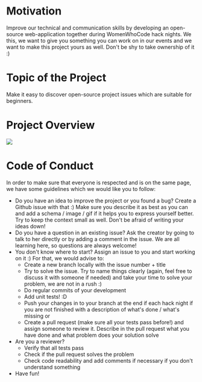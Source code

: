 # Motivation

Improve our technical and communication skills by developing an open-source web-application together during WomenWhoCode hack nights.
We this, we want to give you something you can work on in our events and we want to make this project yours as well. Don't be shy to take ownership of it :)

# Topic of the Project

Make it easy to discover open-source project issues which are suitable for beginners.

# Project Overview

![](/hack-evenings/collaborative-project/images/project_overview.png)

# Code of Conduct

In order to make sure that everyone is respected and is on the same page, we have some guidelines which we would like you to follow:

- Do you have an idea to improve the project or you found a bug? Create a Github issue with that :) Make sure you describe it as best as you can and add a schema / image / gif if it helps you to express yourself better. Try to keep the context small as well. Don't be afraid of writing your ideas down!
- Do you have a question in an existing issue? Ask the creator by going to talk to her directly or by adding a comment in the issue. We are all learning here, so questions are always welcome!
- You don't know where to start? Assign an issue to you and start working on it :) For that, we would advise to:
  - Create a new branch locally with the issue number + title
  - Try to solve the issue. Try to name things clearly (again, feel free to discuss it with someone if needed) and take your time to solve your problem, we are not in a rush :)
  - Do regular commits of your development
  - Add unit tests! :D
  - Push your changes in to your branch at the end if each hack night if you are not finished with a description of what's done / what's missing or
  - Create a pull request (make sure all your tests pass before!) and assign someone to review it. Describe in the pull request what you have done and what problem does your solution solve
- Are you a reviewer?
  - Verify that all tests pass
  - Check if the pull request solves the problem
  - Check code readability and add comments if necessary if you don't understand something
- Have fun!
